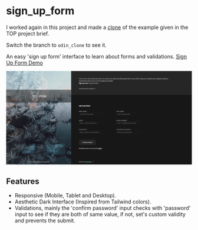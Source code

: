 # sign_up_form
I worked again in this project and made a [clone](https://github.com/shonebinu/sign_up_form/tree/odin_clone) of the example given in the TOP project brief. 

Switch the branch to `odin_clone` to see it.


 An easy 'sign up form' interface to learn about forms and validations. 
 [Sign Up Form Demo](https://shonebinu.github.io/sign_up_form/)
 
 ![Sign Up Form Image](images/Screenshot%202023-02-21%20at%2019-52-20%20Sign-Up%20Form.png)

 ## Features
 - Responsive (Mobile, Tablet and Desktop).
 - Aesthetic Dark Interface (Inspired from Tailwind colors).
 - Validations, mainly the 'confirm password' input checks with 'password' input to see if they are both of same value, if not, set's custom validity and prevents the submit.
